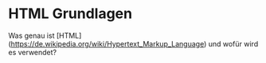 # HTML Grundlagen

Was genau ist [HTML] (https://de.wikipedia.org/wiki/Hypertext_Markup_Language) und wofür wird es verwendet? 


